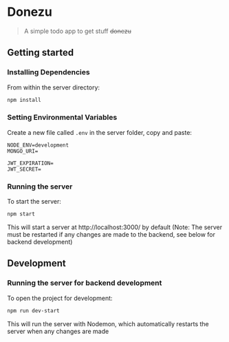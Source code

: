 # Donezu
> A simple todo app to get stuff ~~donezu~~

## Getting started

### Installing Dependencies

From within the server directory:
```sh
npm install
```

### Setting Environmental Variables

Create a new file called `.env` in the server folder, copy and paste:
```
NODE_ENV=development
MONGO_URI=

JWT_EXPIRATION=
JWT_SECRET=
```

### Running the server

To start the server:
```sh
npm start
```

This will start a server at http://localhost:3000/ by default (Note: The server must be restarted if any changes are made to the backend, see below for backend development)

## Development

### Running the server for backend development

To open the project for development:
```sh
npm run dev-start
```

This will run the server with Nodemon, which automatically restarts the server when any changes are made

